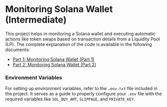 # Monitoring Solana Wallet (Intermediate)

This project helps in monitoring a Solana wallet and executing automatic actions like token swaps based on transaction details from a Liquidity Pool (LP). The complete explanation of the code is available in the following documents:

- [Part 1: Monitoring Solana Wallet (Part 1)](https://github.com/Web3Prof/Web3-Journey/blob/main/Solana/%5BIntermediate%5D%20Monitoring%20Solana%20Wallet%20(Part%201).pdf)
- [Part 2: Monitoring Solana Wallet (Part 2)](https://github.com/Web3Prof/Web3-Journey/blob/main/Solana/%5BIntermediate%5D%20Monitoring%20Solana%20Wallet%20(Part%202).pdf)

### Environment Variables

For setting up environment variables, refer to the `.env.txt` file included in the project. It serves as a guide to properly configure your `.env` file with the required variables like `SOL_BUY_AMT`, `SLIPPAGE`, and `PRIVATE_KEY`.
